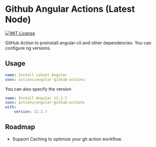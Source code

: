 
# Github Angular Actions (Latest Node)

[![MIT License](https://img.shields.io/badge/License-MIT-green.svg)](https://choosealicense.com/licenses/mit/)

GitHub Action to preinstall angular-cli and other dependencies.
You can configure ng versions.



## Usage


```yml
name: Install Latest Angular
uses: actions/angular-github-actions
```

You can also specify the version

```yml
name: Install Angular 12.2.7
uses: actions/angular-github-actions
with:
    version: 12.2.7
```
## Roadmap

- Support Caching to optimize your gh action workflow.
